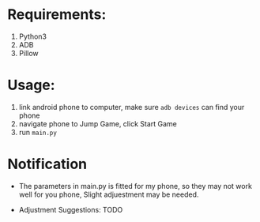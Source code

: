 # Requirements:
1. Python3
2. ADB
3. Pillow

# Usage:
1. link android phone to computer, make sure `adb devices` can find your phone
2. navigate phone to Jump Game, click Start Game
3. run `main.py`

# Notification

* The parameters in main.py is fitted for my phone,
so they may not work well for you phone,
Slight adjuestment may be needed.

* Adjustment Suggestions: TODO

